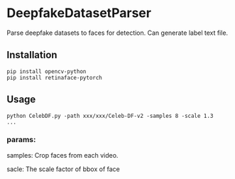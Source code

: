 # DeepfakeDatasetParser
Parse deepfake datasets to faces for detection.
Can generate label text file.


## Installation

```
pip install opencv-python
pip install retinaface-pytorch
```

## Usage

```
python CelebDF.py -path xxx/xxx/Celeb-DF-v2 -samples 8 -scale 1.3
...
```
### params:
samples: Crop faces from each video.

sacle: The scale factor of bbox of face